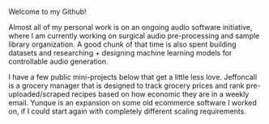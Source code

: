 Welcome to my Github!

Almost all of my personal work is on an ongoing audio software initiative, where I am currently working on surgical audio pre-processing and sample library organization. A good chunk of that time is also spent building datasets and researching + designing machine learning models for controllable audio generation.

I have a few public mini-projects below that get a little less love.
Jeffoncall is a grocery manager that is designed to track grocery prices and rank pre-uploaded/scraped recipes based on how economic they are in a weekly email.
Yunque is an expansion on some old ecommerce software I worked on, if I could start again with completely different scaling requirements.
